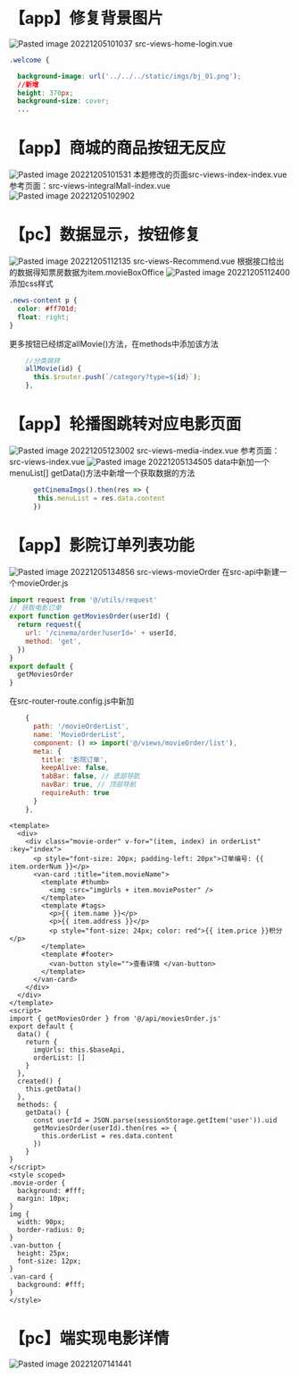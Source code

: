 # 【app】修复背景图片
![Pasted image 20221205101037](https://xiaos-1314769426.cos.ap-nanjing.myqcloud.com/obsidian/202302182004510.png)
src-views-home-login.vue
```css
.welcome {

  background-image: url('../../../static/imgs/bj_01.png');
  //新增
  height: 370px;
  background-size: cover;
  ...
```

# 【app】商城的商品按钮无反应
![Pasted image 20221205101531](https://xiaos-1314769426.cos.ap-nanjing.myqcloud.com/obsidian/202302182004511.png)
本题修改的页面src-views-index-index.vue
参考页面：src-views-integralMall-index.vue
![Pasted image 20221205102902](https://xiaos-1314769426.cos.ap-nanjing.myqcloud.com/obsidian/202302182004512.png)

# 【pc】数据显示，按钮修复
![Pasted image 20221205112135](https://xiaos-1314769426.cos.ap-nanjing.myqcloud.com/obsidian/202302182004513.png)
src-views-Recommend.vue
根据接口给出的数据得知票房数据为item.movieBoxOffice
![Pasted image 20221205112400](https://xiaos-1314769426.cos.ap-nanjing.myqcloud.com/obsidian/202302182004514.png)
添加css样式
```css
.news-content p {
  color: #ff701d;
  float: right;
}
```
更多按钮已经绑定allMovie()方法，在methods中添加该方法
```js
    //分类跳转
    allMovie(id) {
      this.$router.push(`/category?type=${id}`);
    },
```

# 【app】轮播图跳转对应电影页面
![Pasted image 20221205123002](https://xiaos-1314769426.cos.ap-nanjing.myqcloud.com/obsidian/202302182004515.png)
src-views-media-index.vue
参考页面：src-views-index.vue
![Pasted image 20221205134505](https://xiaos-1314769426.cos.ap-nanjing.myqcloud.com/obsidian/202302182004516.png)
data中新加一个menuList[]
getData()方法中新增一个获取数据的方法
```js
      getCinemaImgs().then(res => {
       this.menuList = res.data.content
      })
```

# 【app】影院订单列表功能
![Pasted image 20221205134856](https://xiaos-1314769426.cos.ap-nanjing.myqcloud.com/obsidian/202302182004517.png)
src-views-movieOrder
在src-api中新建一个movieOrder.js
```js
import request from '@/utils/request'
// 获取电影订单
export function getMoviesOrder(userId) {
  return request({
    url: '/cinema/order?userId=' + userId,
    method: 'get',
  })
}
export default {
  getMoviesOrder
}
```
在src-router-route.config.js中新加
```js
    {
      path: '/movieOrderList',
      name: 'MovieOrderList',
      component: () => import('@/views/movieOrder/list'),
      meta: {
        title: '影院订单',
        keepAlive: false,
        tabBar: false, // 底部导肮
        navBar: true, // 顶部导航
        requireAuth: true
      }
    },

```
```vue
<template>
  <div>
    <div class="movie-order" v-for="(item, index) in orderList" :key="index">
      <p style="font-size: 20px; padding-left: 20px">订单编号: {{ item.orderNum }}</p>
      <van-card :title="item.movieName">
        <template #thumb>
          <img :src="imgUrls + item.moviePoster" />
        </template>
        <template #tags>
          <p>{{ item.name }}</p>
          <p>{{ item.address }}</p>
          <p style="font-size: 24px; color: red">{{ item.price }}积分</p>
        </template>
        <template #footer>
          <van-button style="">查看详情 </van-button>
        </template>
      </van-card>
    </div>
  </div>
</template>
<script>
import { getMoviesOrder } from '@/api/moviesOrder.js'
export default {
  data() {
    return {
      imgUrls: this.$baseApi,
      orderList: []
    }
  },
  created() {
    this.getData()
  },
  methods: {
    getData() {
      const userId = JSON.parse(sessionStorage.getItem('user')).uid
      getMoviesOrder(userId).then(res => {
        this.orderList = res.data.content
      })
    }
}
</script>
<style scoped>
.movie-order {
  background: #fff;
  margin: 10px;
}
img {
  width: 90px;
  border-radius: 0;
}
.van-button {
  height: 25px;
  font-size: 12px;
}
.van-card {
  background: #fff;
}
</style>
```
# 【pc】端实现电影详情

![Pasted image 20221207141441](https://xiaos-1314769426.cos.ap-nanjing.myqcloud.com/obsidian/202302182004518.png)